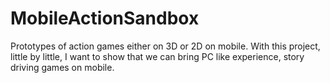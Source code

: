 # MobileActionSandbox
Prototypes of action games either on 3D or 2D on mobile. With this project, little by little, I want to show that we can bring PC like experience, story driving games on mobile.
